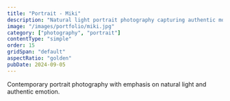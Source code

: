 ```yaml
---
title: "Portrait - Miki"
description: "Natural light portrait photography capturing authentic moments and genuine expression."
image: "/images/portfolio/miki.jpg"
category: ["photography", "portrait"]
contentType: "simple"
order: 15
gridSpan: "default"
aspectRatio: "golden"
pubDate: 2024-09-05
---
```


Contemporary portrait photography with emphasis on natural light and authentic emotion.
